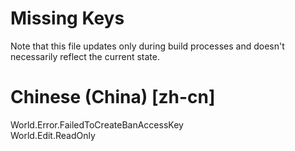 # Missing Keys
Note that this file updates only during build processes and doesn't necessarily reflect the current state.

# Chinese (China) [zh-cn]
World.Error.FailedToCreateBanAccessKey  
World.Edit.ReadOnly  

